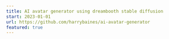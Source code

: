 ```yaml
---
title: AI avatar generator using dreambooth stable diffusion
start: 2023-01-01
url: https://github.com/harrybaines/ai-avatar-generator
featured: true
---
```

